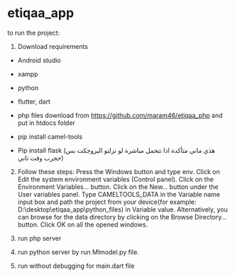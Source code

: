 # etiqaa_app

to run the project:

1. Download requirements
- Android studio
- xampp
- python
- flutter, dart
- php files download from https://github.com/maram46/etiqaa_php and put in htdocs folder

- pip install camel-tools
- Pip install flask
(هذي ماني متأكدة اذا تتحمل مباشرة لو نزلتو البروجكت بس حجرب وقت ثاني)

2. Follow these steps:
Press the Windows button and type env.
Click on Edit the system environment variables (Control panel).
Click on the Environment Variables… button.
Click on the New… button under the User variables panel.
Type CAMELTOOLS_DATA in the Variable name input box and path the project from your device(for example: D:\desktop\etiqaa_app\python_files) in Variable value. Alternatively, you can browse for the data directory by clicking on the Browse Directory… button.
Click OK on all the opened windows.

3. run php server

4. run python server by run Mlmodel.py file.

5. run without debugging for main.dart file
